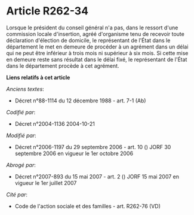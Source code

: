 # Article R262-34

Lorsque le président du conseil général n'a pas, dans le ressort d'une commission locale d'insertion, agréé d'organisme tenu
de recevoir toute déclaration d'élection de domicile, le représentant de l'État dans le département le met en demeure de
procéder à un agrément dans un délai qui ne peut être inférieur à trois mois ni supérieur à six mois. Si cette mise en
demeure reste sans résultat dans le délai fixé, le représentant de l'État dans le département procède à cet agrément.

**Liens relatifs à cet article**

_Anciens textes_:

  - Décret n°88-1114 du 12 décembre 1988 - art. 7-1 (Ab)

_Codifié par_:

  - Décret n°2004-1136 2004-10-21

_Modifié par_:

  - Décret n°2006-1197 du 29 septembre 2006 - art. 10 () JORF 30 septembre 2006 en vigueur le 1er octobre 2006

_Abrogé par_:

  - Décret n°2007-893 du 15 mai 2007 - art. 2 () JORF 15 mai 2007 en vigueur le 1er juillet 2007

_Cité par_:

  - Code de l'action sociale et des familles - art. R262-76 (VD)

